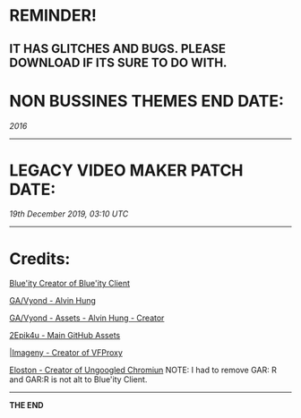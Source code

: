 # REMINDER!

IT HAS GLITCHES AND BUGS. PLEASE DOWNLOAD IF ITS SURE TO DO WITH.
-----------------------------------

# NON BUSSINES THEMES END DATE:

*2016*

-----------------------------------


# LEGACY VIDEO MAKER PATCH DATE:

*19th December 2019, 03:10 UTC*

-----------------------------------

# Credits: 

<a href="https://github.com/gagominecraft12">Blue'ity Creator of Blue'ity Client</a>
                                           
<a href="https://twitter.com/alvinhung">GA/Vyond - Alvin Hung</a>
                                    
<a href="https://twitter.com/Vyond">GA/Vyond - Assets - Alvin Hung - Creator</a>
                              
<a href="https://github.com/2Epik4u/">2Epik4u - Main GitHub Assets</a>
                                   
<a href="https://github.com/imageny/">|Imageny - Creator of VFProxy</a>
                                  
<a href="https://github.com/Eloston/">Eloston - Creator of Ungoogled Chromiun</a>
NOTE: I had to remove GAR: R and GAR:R is not alt to Blue'ity Client.

-----------------------------------


<strong>THE END</strong>
